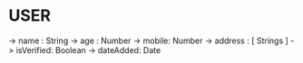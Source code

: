 # USER
-> name : String
-> age : Number
-> mobile: Number
-> address : [
    Strings
]
-> isVerified: Boolean
-> dateAdded: Date